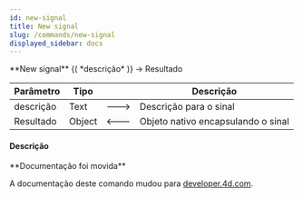```yaml
---
id: new-signal
title: New signal
slug: /commands/new-signal
displayed_sidebar: docs
---
```


<!--REF #_command_.New signal.Syntax-->**New signal** {( *descrição* )} -> Resultado<!-- END REF-->
<!--REF #_command_.New signal.Params-->
| Parâmetro | Tipo |  | Descrição |
| --- | --- | --- | --- |
| descrição | Text | &#x1F852; | Descrição para o sinal |
| Resultado | Object | &#x1F850; | Objeto nativo encapsulando o sinal |

<!-- END REF-->

#### Descrição 

<!--REF #_command_.New signal.Summary-->**Documentação foi movida**

A documentação deste comando mudou para [developer.<!-- END REF-->4d.com](https://developer.4d.com/docs/API/SignalClass#new-signal).
